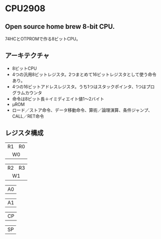 CPU2908
====

Open source home brew 8-bit CPU.
----
74HCとOTPROMで作る8ビットCPU。

アーキテクチャ
----

- 8ビットCPU
- 4つの汎用8ビットレジスタ。2つまとめて16ビットレジスタとして使う命令あり。
- 4つの16ビットアドレスレジスタ。うち1つはスタックポインタ、1つはプログラムカウンタ
- 命令は8ビット長＋イミディエイト値1～2バイト
- μROM
- ロード／ストア命令、データ移動命令、算術／論理演算、条件ジャンプ、CALL／RET命令


レジスタ構成
----
<style>
	table{width: 120px;}
	td{text-align: center;}
</style>
<table>
<tr><td>R1</td><td>R0</td></tr>
<tr><td colspan="2">W0</td></tr>
</table>

<table>
<tr><td>R2</td><td>R3</td></tr>
<tr><td colspan="2">W1</td></tr>
</table>

<table>
<tr><td>A0</td></tr>
</table>

<table>
<tr><td>A1</td></tr>
</table>

<table>
<tr><td>CP</td></tr>
</table>

<table>
<tr><td>SP</td></tr>
</table>
